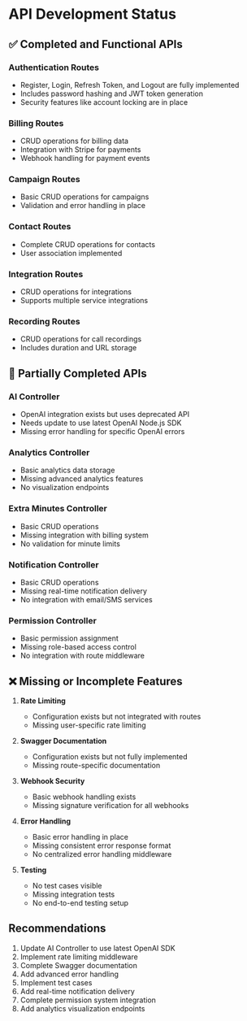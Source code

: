 # API Development Status

## ✅ Completed and Functional APIs

### Authentication Routes
- Register, Login, Refresh Token, and Logout are fully implemented
- Includes password hashing and JWT token generation
- Security features like account locking are in place

### Billing Routes
- CRUD operations for billing data
- Integration with Stripe for payments
- Webhook handling for payment events

### Campaign Routes
- Basic CRUD operations for campaigns
- Validation and error handling in place

### Contact Routes
- Complete CRUD operations for contacts
- User association implemented

### Integration Routes
- CRUD operations for integrations
- Supports multiple service integrations

### Recording Routes
- CRUD operations for call recordings
- Includes duration and URL storage

## 🚧 Partially Completed APIs

### AI Controller
- OpenAI integration exists but uses deprecated API
- Needs update to use latest OpenAI Node.js SDK
- Missing error handling for specific OpenAI errors

### Analytics Controller
- Basic analytics data storage
- Missing advanced analytics features
- No visualization endpoints

### Extra Minutes Controller
- Basic CRUD operations
- Missing integration with billing system
- No validation for minute limits

### Notification Controller
- Basic CRUD operations
- Missing real-time notification delivery
- No integration with email/SMS services

### Permission Controller
- Basic permission assignment
- Missing role-based access control
- No integration with route middleware

## ❌ Missing or Incomplete Features

1. **Rate Limiting**
   - Configuration exists but not integrated with routes
   - Missing user-specific rate limiting

2. **Swagger Documentation**
   - Configuration exists but not fully implemented
   - Missing route-specific documentation

3. **Webhook Security**
   - Basic webhook handling exists
   - Missing signature verification for all webhooks

4. **Error Handling**
   - Basic error handling in place
   - Missing consistent error response format
   - No centralized error handling middleware

5. **Testing**
   - No test cases visible
   - Missing integration tests
   - No end-to-end testing setup

## Recommendations
1. Update AI Controller to use latest OpenAI SDK
2. Implement rate limiting middleware
3. Complete Swagger documentation
4. Add advanced error handling
5. Implement test cases
6. Add real-time notification delivery
7. Complete permission system integration
8. Add analytics visualization endpoints 